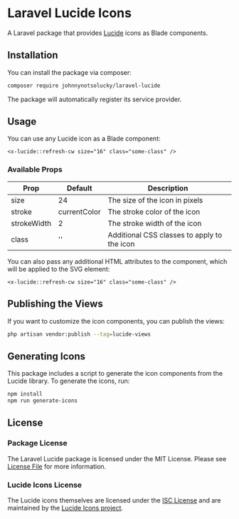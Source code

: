 # Laravel Lucide Icons

A Laravel package that provides [Lucide](https://lucide.dev/) icons as Blade components.

## Installation

You can install the package via composer:

```bash
composer require johnnynotsolucky/laravel-lucide
```

The package will automatically register its service provider.

## Usage

You can use any Lucide icon as a Blade component:

```blade
<x-lucide::refresh-cw size="16" class="some-class" />
```

### Available Props

| Prop | Default | Description |
|------|---------|-------------|
| size | 24 | The size of the icon in pixels |
| stroke | currentColor | The stroke color of the icon |
| strokeWidth | 2 | The stroke width of the icon |
| class | '' | Additional CSS classes to apply to the icon |

You can also pass any additional HTML attributes to the component, which will be applied to the SVG element:

```blade
<x-lucide::refresh-cw size="16" class="some-class" />
```

## Publishing the Views

If you want to customize the icon components, you can publish the views:

```bash
php artisan vendor:publish --tag=lucide-views
```

## Generating Icons

This package includes a script to generate the icon components from the Lucide library. To generate the icons, run:

```bash
npm install
npm run generate-icons
```

## License

### Package License
The Laravel Lucide package is licensed under the MIT License. Please see [License File](LICENSE.md) for more information.

### Lucide Icons License
The Lucide icons themselves are licensed under the [ISC License](https://github.com/lucide-icons/lucide/blob/main/LICENSE) and are maintained by the [Lucide Icons project](https://github.com/lucide-icons/lucide). 
